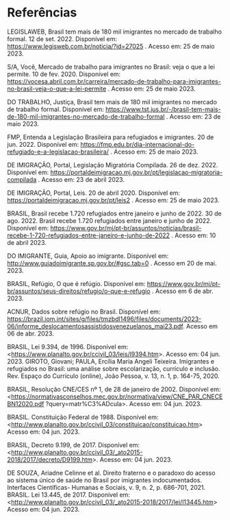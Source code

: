 # Referências

LEGISLAWEB, Brasil tem mais de 180 mil imigrantes no mercado de trabalho formal. 12 de set. 2022. Disponível em: https://www.legisweb.com.br/noticia/?id=27025 . Acesso em: 25 de maio 2023.


S/A, Você, Mercado de trabalho para imigrantes no Brasil: veja o que a lei permite. 10 de fev. 2020. Disponível em: https://vocesa.abril.com.br/carreira/mercado-de-trabalho-para-imigrantes-no-brasil-veja-o-que-a-lei-permite . Acesso em: 25 de maio 2023.


DO TRABALHO, Justiça, Brasil tem mais de 180 mil imigrantes no mercado de trabalho formal. Disponível em: https://www.tst.jus.br/-/brasil-tem-mais-de-180-mil-imigrantes-no-mercado-de-trabalho-formal . Acesso em: 23 de maio 2023.


FMP, Entenda a  Legislação Brasileira para refugiados e imigrantes. 20 de jun. 2022. Disponível em: https://fmp.edu.br/dia-internacional-do-refugiado-e-a-legislacao-brasileira/ . Acesso em: 25 de maio 2023.


DE IMIGRAÇÃO, Portal, Legislação Migratória Compilada. 26 de dez. 2022. Disponível em: https://portaldeimigracao.mj.gov.br/pt/legislacao-migratoria-compilada . Acesso em: 23 de abril 2023.


DE IMIGRAÇÃO, Portal, Leis. 20 de abril 2020. Disponível em: https://portaldeimigracao.mj.gov.br/pt/leis2 . Acesso em: 25 de maio 2023.


BRASIL, Brasil recebe 1.720 refugiados entre janeiro e junho de 2022. 30 de ago. 2022. Brasil recebe 1.720 refugiados entre janeiro e junho de 2022. Disponível em: https://www.gov.br/mj/pt-br/assuntos/noticias/brasil-recebe-1-720-refugiados-entre-janeiro-e-junho-de-2022 . Acesso em: 10 de abril 2023.


DO IMIGRANTE, Guia, Apoio ao imigrante. Disponível em: http://www.guiadoimigrante.sp.gov.br/#gsc.tab=0 . Acesso em 20 de mai. 2023.


BRASIL, Refúgio, O que é refúgio. Disponível em: https://www.gov.br/mj/pt-br/assuntos/seus-direitos/refugio/o-que-e-refugio . Acesso em 6 de abr. 2023.


ACNUR, Dados sobre refúgio no Brasil. Disponível em: https://brazil.iom.int/sites/g/files/tmzbdl1496/files/documents/2023-06/informe_deslocamentosassistidosvenezuelanos_mai23.pdf. Acesso em 06 de abr. 2023.


BRASIL, Lei 9.394, de 1996. Disponível em:
&lt;https://www.planalto.gov.br/ccivil_03/leis/l9394.htm&gt;. Acesso em: 04 jun. 2023.
GIROTO, Giovani; PAULA, Ercília Maria Angeli Teixeira. Imigrantes e refugiados no Brasil:
uma análise sobre escolarização, currículo e inclusão. Rev. Espaço do Currículo
(online), João Pessoa, v. 13, n. 1, p. 164-75, 2020.


BRASIL, Resolução CNE/CES nº 1, de 28 de janeiro de 2002. Disponível em:
&lt;https://normativasconselhos.mec.gov.br/normativa/view/CNE_PAR_CNECEBN12020.pdf
?query=matr%C3%ADcula&gt;. Acesso em: 04 jun. 2023.



BRASIL. Constituição Federal de 1988. Disponível em:
&lt;http://www.planalto.gov.br/ccivil_03/constituicao/constituicao.htm&gt; Acesso em: 04 jun.
2023.


BRASIL, Decreto 9.199, de 2017. Disponível em:
&lt;http://www.planalto.gov.br/ccivil_03/_ato2015-2018/2017/decreto/D9199.htm&gt;. Acesso
em: 04 jun. 2023.


DE SOUZA, Ariadne Celinne et al. Direito fraterno e o paradoxo do acesso ao sistema
único de saúde no Brasil por imigrantes indocumentados. Interfaces Científicas-
Humanas e Sociais, v. 9, n. 2, p. 686-701, 2021.
BRASIL. Lei 13.445, de 2017. Disponível em:
&lt;http://www.planalto.gov.br/ccivil_03/_ato2015-2018/2017/lei/l13445.htm&gt; Acesso em: 04
jun. 2023.

